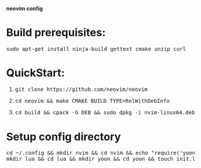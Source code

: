 #### neovim config
# Build prerequisites:
<pre>
sudo apt-get install ninja-build gettext cmake unzip curl</pre>

# QuickStart:
1. <pre>git clone https://github.com/neovim/neovim</pre>
2. <pre>cd neovim && make CMAKE_BUILD_TYPE=RelWithDebInfo</pre>
3. <pre>cd build && cpack -G DEB && sudo dpkg -i nvim-linux64.deb</pre>

# Setup config directory
<pre>
cd ~/.config && mkdir nvim && cd nvim && echo "require('yoon')" > init.lua && \
mkdir lua && cd lua && mkdir yoon && cd yoon && touch init.lua && nvim +w +so +q .</pre>
